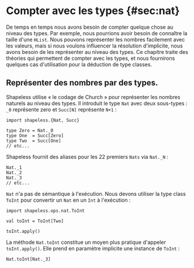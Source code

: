# Compter avec les types {#sec:nat}

De temps en temps nous avons besoin de compter quelque chose au niveau des types.
Par exemple, nous pourrions avoir besoin de connaître la taille d'une `HList`.
Nous pouvons représenter les nombres facilement avec les valeurs,
mais si nous voulons influencer la résolution d'implicite,
nous avons besoin de les représenter au niveau des types.
Ce chapitre traite des théories qui permettent de compter avec les types,
et nous fournirons quelques cas d'utilisation pour la déduction de type classes.

## Représenter des nombres par des types.

Shapeless utilise « le codage de Church » pour représenter 
les nombres naturels au niveau des types.
Il introduit le type `Nat` avec deux sous-types :
`_0` représente zero
et `Succ[N]` représente `N+1` :

```tut:book:silent
import shapeless.{Nat, Succ}

type Zero = Nat._0
type One  = Succ[Zero]
type Two  = Succ[One]
// etc...
```

Shapeless fournit des aliases pour les 22 premiers `Nats` via `Nat._N` :

```tut:book:silent
Nat._1
Nat._2
Nat._3
// etc...
```

`Nat` n'a pas de sémantique à l'exécution.
Nous devons utiliser la type class `ToInt` pour convertir un `Nat`
en un `Int` à l'exécution :

```tut:book:silent
import shapeless.ops.nat.ToInt

val toInt = ToInt[Two]
```

```tut:book
toInt.apply()
```

La méthode `Nat.toInt` constitue un moyen plus pratique d'appeler `toInt.apply()`.
Elle prend en paramètre implicite une instance de `ToInt` :

```tut:book
Nat.toInt[Nat._3]
```
